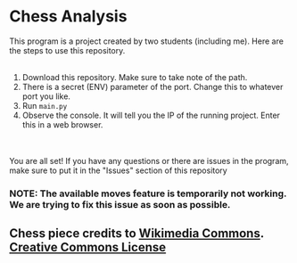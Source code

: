 <h1>Chess Analysis</h1>
This program is a project created by two students (including me). Here are the steps to use this repository.<br/><br/>

<ol>
  <li>Download this repository. Make sure to take note of the path.</li>
  <li>There is a secret (ENV) parameter of the port. Change this to whatever port you like.</li>
  <li>Run <code>main.py</code></li>
  <li>Observe the console. It will tell you the IP of the running project. Enter this in a web browser.</li>
</ol>
<br/><br/>
You are all set! If you have any questions or there are issues in the program, make sure to put it in the "Issues" section of this repository

<h3>NOTE: The available moves feature is temporarily not working. We are trying to fix this issue as soon as possible.</h3>

<h2>Chess piece credits to <a href="https://commons.wikimedia.org/wiki/Category:PNG_chess_pieces/Standard_transparent">Wikimedia Commons</a>. <a href="https://creativecommons.org/licenses/by-sa/3.0/deed.en">Creative Commons License</a></h2>
